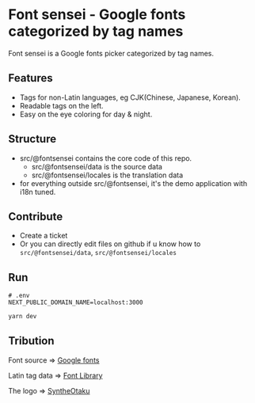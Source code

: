 # Font sensei - Google fonts categorized by tag names

Font sensei is a Google fonts picker categorized by tag names.

## Features
- Tags for non-Latin languages, eg CJK(Chinese, Japanese, Korean).
- Readable tags on the left.
- Easy on the eye coloring for day & night.

## Structure
- src/@fontsensei contains the core code of this repo.
  - src/@fontsensei/data is the source data
  - src/@fontsensei/locales is the translation data
- for everything outside src/@fontsensei, it's the demo application with i18n tuned.

## Contribute
- Create a ticket
- Or you can directly edit files on github if u know how to `src/@fontsensei/data`, `src/@fontsensei/locales`

## Run

```
# .env
NEXT_PUBLIC_DOMAIN_NAME=localhost:3000
```

```bash
yarn dev
```

## Tribution

Font source => [Google fonts](https://fonts.google.com)

Latin tag data => [Font Library](https://github.com/katydecorah/font-library)

The logo => [SyntheOtaku](https://syntheotaku.itch.io/anime-teacher-sprite)


